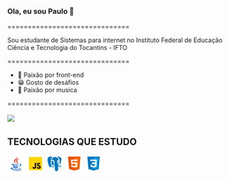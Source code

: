 ### Ola, eu sou Paulo 👋
<link rel="stylesheet" href="style.css">

==============================

Sou estudante de Sistemas para internet no Instituto Federal de Educação Ciência e Tecnologia do Tocantins - IFTO

==============================
* 💙 Paixão por front-end 
* 😁 Gosto de desáfios 
* 🎵 Paixão por musica 

==============================<br><br>
<img src="https://github-readme-stats.vercel.app/api?username=PauloGerson&show_icons=true&theme=dracula&include_all_commits=true&count_private=true">

## TECNOLOGIAS QUE ESTUDO
<div class="container">
 <img src="./img/java.png" width= "40px">
 <img src="./img/javascript.png" width= "40px">
 <img src="./img/postgre.png" width= "40px">
 <img src="./img/html.png" width= "40px">
 <img src="./img/css.png" width= "40px">
 </div>


